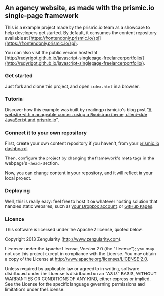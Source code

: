 ## An agency website, as made with the prismic.io single-page framework

This is a example project made by the prismic.io team as a showcase to help developers get started. By default, it consumes the content repository available at [https://frontendonly.prismic.io/api](https://frontendonly.prismic.io/api).

You can also visit the public version hosted at [http://rudyrigot.github.io/javascript-singlepage-freelancerportfolio/](http://rudyrigot.github.io/javascript-singlepage-freelancerportfolio/).

### Get started

Just fork and clone this project, and open `index.html` in a browser.

### Tutorial

Discover how this example was built by readingp rismic.io's blog post "[A website with manageable content using a Bootstrap theme, client-side JavaScript and prismic.io](https://blog.prismic.io/UzIaLQEAAGMIZ3NE/a-website-with-manageable-content-using-a-bootstrap-theme-client-side-javascript-and-prismicio)".

### Connect it to your own repository

First, create your own content repository if you haven't, from your [prismic.io dashboard](https://prismic.io/dashboard/).

Then, configure the project by changing the framework's meta tags in the webpage's `<head>` section.

Now, you can change content in your repository, and it will reflect in your local project.

### Deploying

Well, this is really easy: feel free to host it on whatever hosting solution that handles static websites, such as [your Dropbox account](http://www.dropboxwiki.com/tips-and-tricks/host-websites-with-dropbox), or [GitHub Pages](https://pages.github.com/).

### Licence

This software is licensed under the Apache 2 license, quoted below.

Copyright 2013 Zengularity (http://www.zengularity.com).

Licensed under the Apache License, Version 2.0 (the "License"); you may not use this project except in compliance with the License. You may obtain a copy of the License at http://www.apache.org/licenses/LICENSE-2.0.

Unless required by applicable law or agreed to in writing, software distributed under the License is distributed on an "AS IS" BASIS, WITHOUT WARRANTIES OR CONDITIONS OF ANY KIND, either express or implied. See the License for the specific language governing permissions and limitations under the License.
